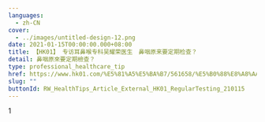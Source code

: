 ```yaml
---
languages:
  - zh-CN
cover:
  - ../images/untitled-design-12.png
date: 2021-01-15T00:00:00.000+08:00
title: 【HK01】 专访耳鼻喉专科吴耀荣医生　鼻咽原来要定期检查？
detail: 鼻咽原來要定期檢查？
type: professional_healthcare_tip
href: https://www.hk01.com/%E5%81%A5%E5%BA%B7/561658/%E5%B0%88%E8%A8%AA%E8%80%B3%E9%BC%BB%E5%96%89%E5%B0%88%E7%A7%91%E5%90%B3%E8%80%80%E6%A6%AE%E9%86%AB%E7%94%9F-%E9%BC%BB%E5%92%BD%E5%8E%9F%E4%BE%86%E8%A6%81%E5%AE%9A%E6%9C%9F%E6%AA%A2%E6%9F%A5
slug: ""
buttonId: RW_HealthTips_Article_External_HK01_RegularTesting_210115
---
```

1﻿